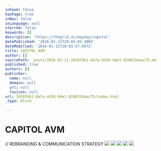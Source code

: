 ```yaml
---
inFeed: false
hasPage: true
inNav: false
inLanguage: null
starred: false
keywords: []
description: 'https://thegrid.ai/mayday/capitol'
datePublished: '2016-01-11T20:04:03.400Z'
dateModified: '2016-01-11T20:03:57.697Z'
title: CAPITOL AVM
author: []
sourcePath: _posts/2016-01-11-2b597db1-8a7a-4d30-94e1-024033daac75.md
published: true
authors: []
publisher:
  name: null
  domain: null
  url: null
  favicon: null
url: 2b597db1-8a7a-4d30-94e1-024033daac75/index.html
_type: Blurb

---
```

# CAPITOL AVM

// REBRANDING & COMMUNICATION STRATEGY
![](https://the-grid-user-content.s3-us-west-2.amazonaws.com/b554904a-45cb-4143-bace-57ccdae8edf8.jpg)
![](https://the-grid-user-content.s3-us-west-2.amazonaws.com/09bdea27-0e72-4908-ac78-cc31a17693b2.jpg)
![](https://the-grid-user-content.s3-us-west-2.amazonaws.com/3ce300e8-a80e-436b-a776-852dce946655.jpg)
![](https://the-grid-user-content.s3-us-west-2.amazonaws.com/dbe6c04b-a1a1-4fce-afca-03f4402e2a20.jpg)
![](https://the-grid-user-content.s3-us-west-2.amazonaws.com/c3ca9a11-b610-470a-b61e-efb45b241368.jpg)